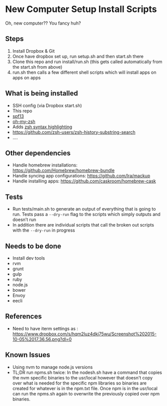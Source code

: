# New Computer Setup Install Scripts
Oh, new computer?? You fancy huh?

## Steps
1. Install Dropbox & Git
2. Once have dropbox set up, run setup.sh and then start.sh there
3. Clone this repo and run install/run.sh (this gets called automatically from the start.sh from above)
4. run.sh then calls a few different shell scripts which will install apps on apps on apps

## What is being installed
* SSH config (via Dropbox start.sh)
* This repo
* [spf13](http://vim.spf13.com/#install)
* [oh-my-zsh](https://github.com/robbyrussell/oh-my-zsh)
* Adds [zsh syntax highlighting](https://github.com/zsh-users/zsh-syntax-highlighting)
* https://github.com/zsh-users/zsh-history-substring-search
* ....

## Other dependencies
* Handle homebrew installations: https://github.com/Homebrew/homebrew-bundle
* Handle syncing app configurations: https://github.com/lra/mackup
* Handle installing apps: https://github.com/caskroom/homebrew-cask

## Tests
* Run tests/main.sh to generate an output of everything that is going to run. 
Tests pass a ```--dry-run``` flag to the scripts which simply outputs and doesn’t run
* In addition there are individual scripts that call the broken out scripts
with the ```--dry-run``` in progress

## Needs to be done
* Install dev tools
* rvm
* grunt
* gulp
* ruby
* node.js
* bower
* Envoy
* eecli

## References
* Need to have iterm settings as : https://www.dropbox.com/s/hqm2luz4dkj75wu/Screenshot%202015-10-05%2017.36.56.png?dl=0

## Known Issues
* Using nvm to manage node.js versions
* TL;DR run npms.sh twice:
In the nodesh.sh have a command that copies the nvm specific binaries to the usr/local
however that doesn't copy over what is needed for the specific npm libraries
so binaries are created for whatever is in the npm.txt file. Once npm
is in the usr/local can run the npms.sh again to overwrite the previously 
copied over npm binaries. 

